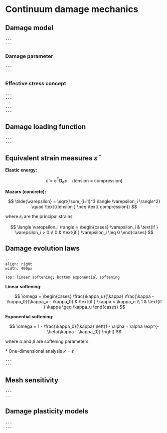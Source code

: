 # Continuum damage mechanics

## Damage model

```{figure} Images/damage_unloading.png 
---
---
```

### Damage parameter

```{figure} Images/damage_parameter.png 
---
---
```

### Effective stress concept

```{figure} Images/secant_unloading.png 
---
---
```

```{figure} Images/voids_micro_cracks.png 
---
---
```

## Damage loading function

```{figure} Images/strain_space.png 
---
---
```

## Equivalent strain measures $\tilde{\varepsilon}$

**Elastic energy:**

$$
\tilde{\varepsilon} = \mathbf{\varepsilon^T D_e \varepsilon} \quad \text{(tension = compression)}
$$

**Mazars (concrete):**

$$
\tilde{\varepsilon} = \sqrt{\sum_{i=1}^3 \langle \varepsilon_i \rangle^2} \quad \text{(tension } \neq \text{ compression)}
$$

where $\varepsilon_i$ are the principal strains

$$
\langle \varepsilon_i \rangle = 
\begin{cases} 
\varepsilon_i & \text{if } \varepsilon_i > 0 \\
0 & \text{if } \varepsilon_i \leq 0
\end{cases}
$$

## Damage evolution laws

```{figure} Images/lin_exp_softening.png 
---
align: right
width: 400px
---
Top: linear softening; bottom exponential softening
```

**Linear softening**:

$$
\omega = 
\begin{cases} 
\frac{\kappa_u}{\kappa} \frac{\kappa - \kappa_0}{\kappa_u - \kappa_0} & \text{if } \kappa < \kappa_u \\
1 & \text{if } \kappa \geq \kappa_u 
\end{cases}
$$

**Exponential softening**:

$$
\omega = 1 - \frac{\kappa_0}{\kappa} \left(1 - \alpha + \alpha \exp^{-\beta(\kappa - \kappa_0)} \right)
$$

where $\alpha$ and $\beta$ are softening parameters.

\* One-dimensional analysis $\kappa = \varepsilon$

```{figure} Images/damage_evolution_law.png 
---
---
```

## Mesh sensitivity

```{figure} Images/mesh_sensitivity.png 
---
---
```

## Damage plasticity models

```{figure} Images/damage_plasticity.png 
---
---
```